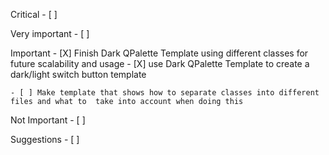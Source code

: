Critical
    - [ ] 

Very important
    - [ ]

Important
    - [X] Finish Dark QPalette Template using different classes for future scalability and usage
    - [X] use Dark QPalette Template to create a dark/light switch button template
    
    - [ ] Make template that shows how to separate classes into different files and what to  take into account when doing this

Not Important
    - [ ] 

Suggestions
    - [ ] 